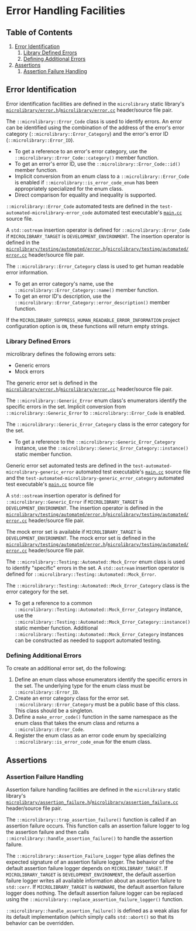 # Error Handling Facilities

## Table of Contents

1. [Error Identification](#error-identification)
    1. [Library Defined Errors](#library-defined-errors)
    1. [Defining Additional Errors](#defining-additional-errors)
1. [Assertions](#assertions)
    1. [Assertion Failure Handling](#assertion-failure-handling)

## Error Identification

Error identification facilities are defined in the `microlibrary` static library's
[`microlibrary/error.h`](https://github.com/apcountryman/microlibrary/blob/main/libraries/microlibrary/ANY/ANY/include/microlibrary/error.h)/[`microlibrary/error.cc`](https://github.com/apcountryman/microlibrary/blob/main/libraries/microlibrary/ANY/ANY/source/microlibrary/error.cc)
header/source file pair.

The `::microlibrary::Error_Code` class is used to identify errors.
An error can be identified using the combination of the address of the error's error
category (`::microlibrary::Error_Category`) and the error's error ID
(`::microlibrary::Error_ID`).
- To get a reference to an error's error category, use the
  `::microlibrary::Error_Code::category()` member function.
- To get an error's error ID, use the `::microlibrary::Error_Code::id()` member function.
- Implicit conversion from an enum class to a `::microlibrary::Error_Code` is enabled if
  `::microlibrary::is_error_code_enum` has been appropriately specialized for the enum
  class.
- Direct comparison for equality and inequality is supported.

`::microlibrary::Error_Code` automated tests are defined in the
`test-automated-microlibrary-error_code` automated test executable's
[`main.cc`](https://github.com/apcountryman/microlibrary/blob/main/tests/automated/microlibrary/error_code/main.cc)
source file.

A `std::ostream` insertion operator is defined for `::microlibrary::Error_Code` if
`MICROLIBRARY_TARGET` is `DEVELOPMENT_ENVIRONMENT`.
The insertion operator is defined in the
[`microlibrary/testing/automated/error.h`](https://github.com/apcountryman/microlibrary/blob/main/libraries/microlibrary/ANY/DEVELOPMENT_ENVIRONMENT/include/microlibrary/testing/automated/error.h)/[`microlibrary/testing/automated/error.cc`](https://github.com/apcountryman/microlibrary/blob/main/libraries/microlibrary/ANY/DEVELOPMENT_ENVIRONMENT/source/microlibrary/testing/automated/error.cc)
header/source file pair.

The `::microlibrary::Error_Category` class is used to get human readable error
information.
- To get an error category's name, use the `::microlibrary::Error_Category::name()` member
  function.
- To get an error ID's description, use the
  `::microlibrary::Error_Category::error_description()` member function.

If the `MICROLIBRARY_SUPPRESS_HUMAN_READABLE_ERROR_INFORMATION` project configuration
option is `ON`, these functions will return empty strings.

### Library Defined Errors
microlibrary defines the following errors sets:
- Generic errors
- Mock errors

The generic error set is defined in the
[`microlibrary/error.h`](https://github.com/apcountryman/microlibrary/blob/main/libraries/microlibrary/ANY/ANY/include/microlibrary/error.h)/[`microlibrary/error.cc`](https://github.com/apcountryman/microlibrary/blob/main/libraries/microlibrary/ANY/ANY/source/microlibrary/error.cc)
header/source file pair.

The `::microlibrary::Generic_Error` enum class's enumerators identify the specific errors
in the set.
Implicit conversion from `::microlibrary::Generic_Error` to `::microlibrary::Error_Code`
is enabled.

The `::microlibrary::Generic_Error_Category` class is the error category for the set.
- To get a reference to the `::microlibrary::Generic_Error_Category` instance, use the
  `::microlibrary::Generic_Error_Category::instance()` static member function.

Generic error set automated tests are defined in the
`test-automated-microlibrary-generic_error` automated test executable's
[`main.cc`](https://github.com/apcountryman/microlibrary/blob/main/tests/automated/microlibrary/generic_error/main.cc)
source file and the `test-automated-microlibrary-generic_error_category` automated test
executable's
[`main.cc`](https://github.com/apcountryman/microlibrary/blob/main/tests/automated/microlibrary/generic_error_category/main.cc)
source file

A `std::ostream` insertion operator is defined for `::microlibrary::Generic_Error` if
`MICROLIBRARY_TARGET` is `DEVELOPMENT_ENVIRONMENT`.
The insertion operator is defined in the
[`microlibrary/testing/automated/error.h`](https://github.com/apcountryman/microlibrary/blob/main/libraries/microlibrary/ANY/DEVELOPMENT_ENVIRONMENT/include/microlibrary/testing/automated/error.h)/[`microlibrary/testing/automated/error.cc`](https://github.com/apcountryman/microlibrary/blob/main/libraries/microlibrary/ANY/DEVELOPMENT_ENVIRONMENT/source/microlibrary/testing/automated/error.cc)
header/source file pair.

The mock error set is available if `MICROLIBRARY_TARGET` is `DEVELOPMENT_ENVIRONMENT`.
The mock error set is defined in the
[`microlibrary/testing/automated/error.h`](https://github.com/apcountryman/microlibrary/blob/main/libraries/microlibrary/ANY/DEVELOPMENT_ENVIRONMENT/include/microlibrary/testing/automated/error.h)/[`microlibrary/testing/automated/error.cc`](https://github.com/apcountryman/microlibrary/blob/main/libraries/microlibrary/ANY/DEVELOPMENT_ENVIRONMENT/source/microlibrary/testing/automated/error.cc)
header/source file pair.

The `::microlibrary::Testing::Automated::Mock_Error` enum class is used to identify
"specific" errors in the set.
A `std::ostream` insertion operator is defined for
`::microlibrary::Testing::Automated::Mock_Error`.

The `::microlibrary::Testing::Automated::Mock_Error_Category` class is the error category
for the set.
- To get a reference to a common `::microlibrary::Testing::Automated::Mock_Error_Category`
  instance, use the `::microlibrary::Testing::Automated::Mock_Error_Category::instance()`
  static member function.
  Additional `::microlibrary::Testing::Automated::Mock_Error_Category` instances can be
  constructed as needed to support automated testing.

### Defining Additional Errors
To create an additional error set, do the following:
1. Define an enum class whose enumerators identify the specific errors in the set.
   The underlying type for the enum class must be `::microlibrary::Error_ID`.
2. Create an error category class for the error set.
   `::microlibrary::Error_Category` must be a public base of this class.
   This class should be a singleton.
3. Define a `make_error_code()` function in the same namespace as the enum class that
   takes the enum class and returns a `::microlibrary::Error_Code`.
4. Register the enum class as an error code enum by specializing
   `::microlibrary::is_error_code_enum` for the enum class.

## Assertions

### Assertion Failure Handling

Assertion failure handling facilities are defined in the `microlibrary` static library's
[`microlibrary/assertion_failure.h`](https://github.com/apcountryman/microlibrary/blob/main/libraries/microlibrary/ANY/ANY/include/microlibrary/assertion_failure.h)/[`microlibrary/assertion_failure.cc`](https://github.com/apcountryman/microlibrary/blob/main/libraries/microlibrary/ANY/ANY/source/microlibrary/assertion_failure.cc)
header/source file pair.

The `::microlibrary::trap_assertion_failure()` function is called if an assertion failure
occurs.
This function calls an assertion failure logger to log the assertion failure and then
calls `::microlibrary::handle_assertion_failure()` to handle the assertion failure.

The `::microlibrary::Assertion_Failure_Logger` type alias defines the expected signature
of an assertion failure logger.
The behavior of the default assertion failure logger depends on `MICROLIBRARY_TARGET`.
If `MICROLIBRARY_TARGET` is `DEVELOPMENT_ENVIRONMENT`, the default assertion failure
logger writes all available information about an assertion failure to `std::cerr`.
If `MICROLIBRARY_TARGET` is `HARDWARE`, the default assertion failure logger does nothing.
The default assertion failure logger can be replaced using the
`::microlibrary::replace_assertion_failure_logger()` function.

`::microlibrary::handle_assertion_failure()` is defined as a weak alias for its default
implementation (which simply calls `std::abort()` so that its behavior can be overridden.
